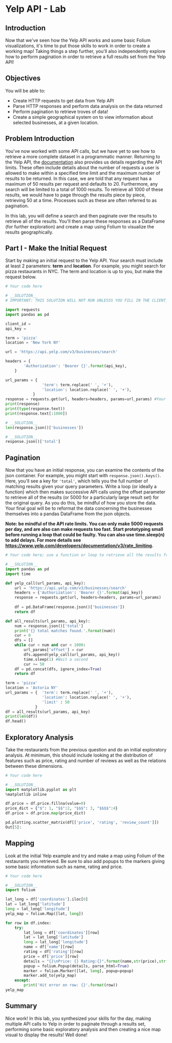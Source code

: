 
# Yelp API - Lab


## Introduction 

Now that we've seen how the Yelp API works and some basic Folium visualizations, it's time to put those skills to work in order to create a working map! Taking things a step further, you'll also independently explore how to perform pagination in order to retrieve a full results set from the Yelp API!

## Objectives

You will be able to: 
* Create HTTP requests to get data from Yelp API
* Parse HTTP responses and perform data analysis on the data returned
* Perform pagination to retrieve troves of data!
* Create a simple geographical system on to view information about selected businesses, at a given location. 

## Problem Introduction

You've now worked with some API calls, but we have yet to see how to retrieve a more complete dataset in a programmatic manner. Returning to the Yelp API, the [documentation](https://www.yelp.com/developers/documentation/v3/business_search) also provides us details regarding the API limits. These often include details about the number of requests a user is allowed to make within a specified time limit and the maximum number of results to be returned. In this case, we are told that any request has a maximum of 50 results per request and defaults to 20. Furthermore, any search will be limited to a total of 1000 results. To retrieve all 1000 of these results, we would have to page through the results piece by piece, retrieving 50 at a time. Processes such as these are often referred to as pagination.

In this lab, you will define a search and then paginate over the results to retrieve all of the results. You'll then parse these responses as a DataFrame (for further exploration) and create a map using Folium to visualize the results geographically.

## Part I - Make the Initial Request

Start by making an initial request to the Yelp API. Your search must include at least 2 parameters: **term** and **location**. For example, you might search for pizza restaurants in NYC. The term and location is up to you, but make the request below.


```python
# Your code here
```


```python
# __SOLUTION__
# IMPORTANT: THIS SOLUTION WILL NOT RUN UNLESSS YOU FILL IN THE CLIENT_ID AND API_KEY!

import requests
import pandas as pd

client_id = 
api_key = 

term = 'pizza'
location = 'New York NY'

url = 'https://api.yelp.com/v3/businesses/search'

headers = {
        'Authorization': 'Bearer {}'.format(api_key),
    }

url_params = {
                'term': term.replace(' ', '+'),
                'location': location.replace(' ', '+'),
            }
response = requests.get(url, headers=headers, params=url_params) #Your code here
print(response)
print(type(response.text))
print(response.text[:1000])
```


```python
# __SOLUTION__
len(response.json()['businesses'])
```


```python
# __SOLUTION__
response.json()['total']
```

## Pagination

Now that you have an initial response, you can examine the contents of the json container. For example, you might start with ```response.json().keys()```. Here, you'll see a key for `'total'`, which tells you the full number of matching results given your query parameters. Write a loop (or ideally a function) which then makes successive API calls using the offset parameter to retrieve all of the results (or 5000 for a particularly large result set) for the original query. As you do this, be mindful of how you store the data. Your final goal will be to reformat the data concerning the businesses themselves into a pandas DataFrame from the json objects.

**Note: be mindful of the API rate limits. You can only make 5000 requests per day, and are also can make requests too fast. Start prototyping small before running a loop that could be faulty. You can also use time.sleep(n) to add delays. For more details see https://www.yelp.com/developers/documentation/v3/rate_limiting.**


```python
# Your code here; use a function or loop to retrieve all the results from your original request
```


```python
# __SOLUTION__
import pandas as pd
import time

def yelp_call(url_params, api_key):
    url = 'https://api.yelp.com/v3/businesses/search'
    headers = {'Authorization': 'Bearer {}'.format(api_key)}
    response = requests.get(url, headers=headers, params=url_params)
    
    df = pd.DataFrame(response.json()['businesses'])
    return df

def all_results(url_params, api_key):
    num = response.json()['total']
    print('{} total matches found.'.format(num))
    cur = 0
    dfs = []
    while cur < num and cur < 1000:
        url_params['offset'] = cur
        dfs.append(yelp_call(url_params, api_key))
        time.sleep(1) #Wait a second
        cur += 50
    df = pd.concat(dfs, ignore_index=True)
    return df

term = 'pizza'
location = 'Astoria NY'
url_params = {  'term': term.replace(' ', '+'),
                'location': location.replace(' ', '+'),
                'limit' : 50
             }
df = all_results(url_params, api_key)
print(len(df))
df.head()
```

## Exploratory Analysis

Take the restaurants from the previous question and do an initial exploratory analysis. At minimum, this should include looking at the distribution of features such as price, rating and number of reviews as well as the relations between these dimensions.


```python
# Your code here
```


```python
# __SOLUTION__
import matplotlib.pyplot as plt
%matplotlib inline

df.price = df.price.fillna(value=0)
price_dict = {"$": 1, "$$":2, "$$$": 3, "$$$$":4}
df.price = df.price.map(price_dict)

pd.plotting.scatter_matrix(df[['price', 'rating', 'review_count']])
Out[5]:

```

## Mapping

Look at the initial Yelp example and try and make a map using Folium of the restaurants you retrieved. Be sure to also add popups to the markers giving some basic information such as name, rating and price.


```python
# Your code here
```


```python
# __SOLUTION__
import folium

lat_long = df['coordinates'].iloc[0]
lat = lat_long['latitude']
long = lat_long['longitude']
yelp_map = folium.Map([lat, long])

for row in df.index:
    try:
        lat_long = df['coordinates'][row]
        lat = lat_long['latitude']
        long = lat_long['longitude']
        name = df['name'][row]
        rating = df['rating'][row]
        price = df['price'][row]
        details = "{}\nPrice: {} Rating:{}".format(name,str(price),str(rating))
        popup = folium.Popup(details, parse_html=True)
        marker = folium.Marker([lat, long], popup=popup)
        marker.add_to(yelp_map)
    except:
        print('Hit error on row: {}'.format(row))
yelp_map
```

## Summary

Nice work! In this lab, you synthesized your skills for the day, making multiple API calls to Yelp in order to paginate through a results set, performing some basic exploratory analysis and then creating a nice map visual to display the results! Well done!
